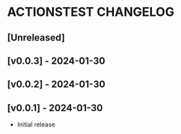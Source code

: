 # ACTIONSTEST CHANGELOG

## [Unreleased]
<!-- Add your unreleased changelog entries below this line -->

## [v0.0.3] - 2024-01-30


## [v0.0.2] - 2024-01-30


## [v0.0.1] - 2024-01-30
- Initial release
